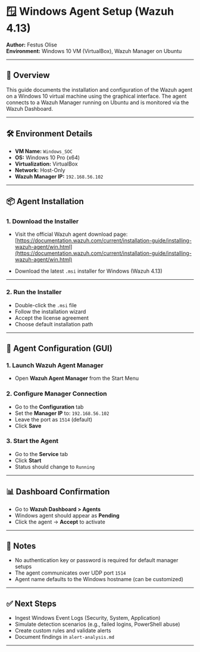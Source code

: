 # 🪟 Windows Agent Setup (Wazuh 4.13)

**Author:** Festus Olise  
**Environment:** Windows 10 VM (VirtualBox), Wazuh Manager on Ubuntu

---

## 🧩 Overview

This guide documents the installation and configuration of the Wazuh agent on a Windows 10 virtual machine using the graphical interface. The agent connects to a Wazuh Manager running on Ubuntu and is monitored via the Wazuh Dashboard.

---

## 🛠️ Environment Details

- **VM Name:** `Windows_SOC`
- **OS:** Windows 10 Pro (x64)
- **Virtualization:** VirtualBox
- **Network:** Host-Only
- **Wazuh Manager IP:** `192.168.56.102`

---

## 📦 Agent Installation

### 1. Download the Installer

- Visit the official Wazuh agent download page:  
  [https://documentation.wazuh.com/current/installation-guide/installing-wazuh-agent/win.html](https://documentation.wazuh.com/current/installation-guide/installing-wazuh-agent/win.html)

- Download the latest `.msi` installer for Windows (Wazuh 4.13)

---

### 2. Run the Installer

- Double-click the `.msi` file
- Follow the installation wizard
- Accept the license agreement
- Choose default installation path

---

## 🔧 Agent Configuration (GUI)

### 1. Launch Wazuh Agent Manager

- Open **Wazuh Agent Manager** from the Start Menu

### 2. Configure Manager Connection

- Go to the **Configuration** tab
- Set the **Manager IP** to: `192.168.56.102`
- Leave the port as `1514` (default)
- Click **Save**

### 3. Start the Agent

- Go to the **Service** tab
- Click **Start**
- Status should change to `Running`

---

## 📊 Dashboard Confirmation

- Go to **Wazuh Dashboard > Agents**
- Windows agent should appear as **Pending**
- Click the agent → **Accept** to activate

---

## 🧠 Notes

- No authentication key or password is required for default manager setups
- The agent communicates over UDP port `1514`
- Agent name defaults to the Windows hostname (can be customized)

---

## ✅ Next Steps

- Ingest Windows Event Logs (Security, System, Application)
- Simulate detection scenarios (e.g., failed logins, PowerShell abuse)
- Create custom rules and validate alerts
- Document findings in `alert-analysis.md`

---

